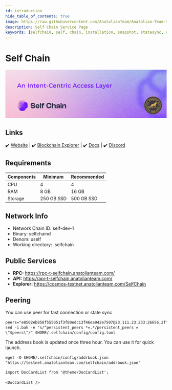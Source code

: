```yaml
---
id: introduction
hide_table_of_contents: true
image: https://raw.githubusercontent.com/AnatolianTeam/Anatolian-Team-Services/main/docs/Testnet/Cosmos-Ecosystem/selfchain/img/SelfChain-Service-Cover.jpg
description: Self Chain Service Page
keywords: [selfchain, self, chain, installation, snapshot, statesync, update]
---
```

# Self Chain 

![SelfChain](./img/SelfChain-Service.jpg)

## Links
 ✔️ [Website](https://selfchain.xyz) |
 ✔️ [Blockchain Explorer](https://cosmos-testnet.anatolianteam.com/SelfChain) |
 ✔️ [Docs](https://docs.selfchain.xyz/) |
 ✔️ [Discord](https://discord.gg/selfchainxyz)

## Requirements

| Components | Minimum | **Recommended** |
| ------------ | ------------ | ------------ |
| CPU |	4 | 4 |
| RAM	| 8 GB | 16 GB |
| Storage	| 250 GB SSD | 500 GB SSD |

## Network Info 
* Network Chain ID: self-dev-1
* Binary: selfchaind
* Denom: uself
* Working directory: .selfchain

## Public Services
* **RPC:** https://rpc-t-selfchain.anatolianteam.com/ 
* **API:** https://api-t-selfchain.anatolianteam.com/
* **Explorer:** https://cosmos-testnet.anatolianteam.com/SelfChain

## Peering
You can use peer for fast connection or state sync 
```shell
peers="e8502eb858f555051f3f80edc13f46ea942e7507@23.111.23.233:26656,2ff64c736dd3fc7649a108b2ac139a3c5100f614@135.181.176.109:39356,108749a0b4f8c05534014a64697520b6385dc997@65.108.196.251:10156"
sed -i.bak -e "s/^persistent_peers *=.*/persistent_peers = \"$peers\"/" $HOME/.selfchain/config/config.toml
```
The address book is updated once three hour. You can use it for quick launch.
```shell
wget -O $HOME/.selfchain/config/addrbook.json "https://testnet.anatolianteam.com/selfchain/addrbook.json"
```

```mdx-code-block
import DocCardList from '@theme/DocCardList';

<DocCardList />
```
